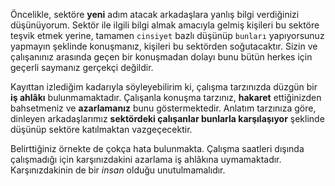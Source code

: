 Öncelikle, sektöre **yeni** adım atacak arkadaşlara yanlış bilgi verdiğinizi düşünüyorum. Sektör ile ilgili bilgi almak amacıyla gelmiş kişileri bu sektöre teşvik etmek yerine, tamamen `cinsiyet` bazlı düşünüp `bunları` yapıyorsunuz yapmayın şeklinde konuşmanız, kişileri bu sektörden soğutacaktır. Sizin ve çalışanınız arasında geçen bir konuşmadan dolayı bunu bütün herkes için geçerli saymanız gerçekçi değildir. 

Kayıttan izlediğim kadarıyla söyleyebilirim ki, çalışma tarzınızda düzgün bir **iş ahlâkı** bulunmamaktadır. Çalışanla konuşma tarzınız, **hakaret** ettiğinizden bahsetmeniz ve **azarlamanız** bunu göstermektedir. Anlatım tarzınıza göre, dinleyen arkadaşlarımız **sektördeki çalışanlar bunlarla karşılaşıyor** şeklinde düşünüp sektöre katılmaktan vazgeçecektir. 

Belirttiğiniz örnekte de çokça hata bulunmakta. Çalışma saatleri dışında çalışmadığı için karşınızdakini azarlama iş ahlâkına uymamaktadır. Karşınızdakinin de bir *insan* olduğu unutulmamalıdır. 

